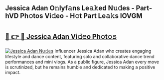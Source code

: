 ## Jessica Adan O𝚗lyf𝚊ns Le𝚊𝚔ed N𝚞𝚍es - Part-hVD Ph𝚘tos Vi𝚍eo - H𝚘t Part Le𝚊𝚔s lOVGM

# <h2><a href="http://hf2smgm.feru.top/?c=Jessica+Adan">🔗 👉 🔴 Jessica Adan Vi𝚍𝚎o Ph𝚘t𝚘𝚜</a></h2>

[![Jessica Adan Nu𝚍𝚎s](https://i.imgur.com/0TWrTi3.gif)](http://hf2smgm.feru.top/?c=Jessica+Adan)
Influencer Jessica Adan who creates engaging lifestyle and dance content, featuring solo and collaborative dance trend performances and mini vlogs. As a public figure, Jessica Adan every move is scrutinized, but he remains humble and dedicated to making a positive impact. 

